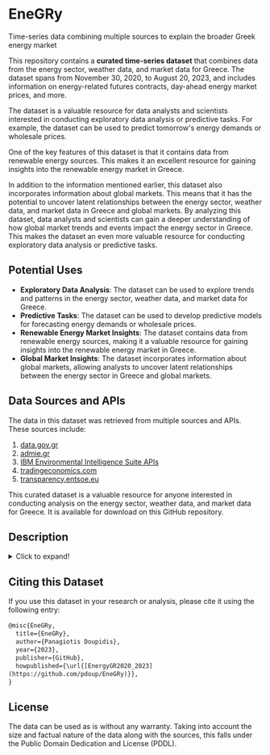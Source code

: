 # EneGRy
Time-series data combining multiple sources to explain the broader Greek energy market

This repository contains a **curated time-series dataset** that combines data from the energy sector, weather data, and market data for Greece. The dataset spans from November 30, 2020, to August 20, 2023, and includes information on energy-related futures contracts, day-ahead energy market prices, and more.

The dataset is a valuable resource for data analysts and scientists interested in conducting exploratory data analysis or predictive tasks. For example, the dataset can be used to predict tomorrow's energy demands or wholesale prices.

One of the key features of this dataset is that it contains data from renewable energy sources. This makes it an excellent resource for gaining insights into the renewable energy market in Greece.

In addition to the information mentioned earlier, this dataset also incorporates information about global markets. This means that it has the potential to uncover latent relationships between the energy sector, weather data, and market data in Greece and global markets. By analyzing this dataset, data analysts and scientists can gain a deeper understanding of how global market trends and events impact the energy sector in Greece. This makes the dataset an even more valuable resource for conducting exploratory data analysis or predictive tasks.

## Potential Uses

- **Exploratory Data Analysis**: The dataset can be used to explore trends and patterns in the energy sector, weather data, and market data for Greece.
- **Predictive Tasks**: The dataset can be used to develop predictive models for forecasting energy demands or wholesale prices.
- **Renewable Energy Market Insights**: The dataset contains data from renewable energy sources, making it a valuable resource for gaining insights into the renewable energy market in Greece.
- **Global Market Insights**: The dataset incorporates information about global markets, allowing analysts to uncover latent relationships between the energy sector in Greece and global markets.

## Data Sources and APIs

The data in this dataset was retrieved from multiple sources and APIs. These sources include:

1. [data.gov.gr](https://data.gov.gr/)
2. [admie.gr](https://www.admie.gr/)
3. [IBM Environmental Intelligence Suite APIs](https://www.ibm.com/products/environmental-intelligence-suite/apis)
4. [tradingeconomics.com](https://tradingeconomics.com/)
5. [transparency.entsoe.eu](https://transparency.entsoe.eu/)

This curated dataset is a valuable resource for anyone interested in conducting analysis on the energy sector, weather data, and market data for Greece. It is available for download on this GitHub repository.

## Description

<details>
  <summary>Click to expand!</summary>
  
  |Feature|Type|Unit|Description|
| :------------ | :------------ | :------------ | :------------ |
|temp_min|int|`°C`|Minimum recorded temperature ; station `LGAV`, Spata, Attica, Greece|
|temp_max|int|`°C`|Maximum recorded temperature ; station `LGAV`, Spata, Attica, Greece|
|temp_avg|float|`°C`|Daily average temperature ; station `LGAV`, Spata, Attica, Greece|
|wx_phrase_most_freq|string|-|Most prominent expected weather conditions throughout that day (e.g., `Fair`, `Partly Cloudy`, `Light Rain`)|
|dewPt_min|int|`°C`|Minimum temperature at dew-point ; station `LGAV`, Spata, Attica, Greece|
|dewPt_max|int|`°C`|Maximum temperature at dew-point ; station `LGAV`, Spata, Attica, Greece|
|dewPt_avg|float|`°C`|Daily average temperature at dew-point ; station `LGAV`, Spata, Attica, Greece|
|heat_index_min|int|`°C`|Minimum recorded HI ; station `LGAV`, Spata, Attica, Greece. (HI: human-perceived equivalent temperature)|
|heat_index_max|int|`°C`|Maximum recorded HI ; station `LGAV`, Spata, Attica, Greece.|
|heat_index_avg|float|`°C`|Daily average HI ; station `LGAV`, Spata, Attica, Greece.|
|rh_min|int|`percentage (%)`|Minimum relative-humidity ; station `LGAV`, Spata, Attica, Greece. Ranges from `0` to `100`|
|rh_max|int|`percentage (%)`|Maximum relative-humidity ; station `LGAV`, Spata, Attica, Greece. Ranges from `0` to `100`|
|rh_avg|float|`percentage (%)`|Daily average relative-humidity ; station `LGAV`, Spata, Attica, Greece. Ranges from `0` to `100`|
|pressure_avg|float|`hPa/mbar`|Daily average atmospheric pressure ; station `LGAV`, Spata, Attica, Greece|
|vis_avg|int|`km (kilometer)`|Daily average visibility ; station `LGAV`, Spata, Attica, Greece|
|wdir_avg|int|`degrees (°)`|Daily average wind direction; station `LGAV`, Spata, Attica, Greece|
|wdir_cardinal_most_freq|string|-|Daily average secondary intercardinal directions (e.g., `SSW`, `VAR`, `NNW`); station `LGAV`, Spata, Attica, Greece|
|gust_max|int|`km/h`|Maximum recorded wind gusts; station `LGAV`, Spata, Attica, Greece|
|wspd_min|int|`km/h`|Minimum wind speed ; station `LGAV`, Spata, Attica, Greece|
|wspd_max|int|`km/h`|Maximum wind speed ; station `LGAV`, Spata, Attica, Greece|
|wspd_avg|float|`km/h`|Daily average wind speed ; station `LGAV`, Spata, Attica, Greece|
|uv_desc_least_freq|string|-|Least prominent ultraviolet-index for the day (e.g., `Low`, `Moderate`) ; station `LGAV`, Spata, Attica, Greece|
|uv_desc_most_freq|string|-|Most prominent ultraviolet-index for the day (e.g., `Low`, `Moderate`) ; station `LGAV`, Spata, Attica, Greece|
|uv_index_min|int|`scale (0-11+)`|Lowest recorded UV index; station `LGAV`, Spata, Attica, Greece|
|uv_index_max|int|`scale (0-11+)`|Highest recorded UV index; station `LGAV`, Spata, Attica, Greece|
|clds_most_freq|string|-|Most observed sky cloud coverage; station `LGAV`, Spata, Attica, Greece. ![More info](https://github.com/pdoup/EneGRy/blob/main/images/clouds_exp.png)|
|gas_load|int|`MWh`|Total gas load on the energy grid `GR`|
|wind_power_load|int|`MWh`|Load attributed to wind power generators `GR`|
|renewable_energy_load|int|`MWh`|Load attributed to renewable energy sources available on the power grid `GR`|
|net_imports|int|`MWh`|Total (`Imported` - `Exported`) energy balance `GR`|
|coal_load|int|`MWh`|Load attributed to traditional coal-fired plants available on the power grid `GR`|
|natural_gas_load|int|`MWh`|Total natural gas load on the energy grid `GR`|
|hydropower_load|int|`MWh`|Load on the energy grid from hydroelectric sources `GR`|
|gross_energy_load|int|`MWh`|Represents the quantity of energy necessary to satisfy domestic energy demands `GR`|
|renewable_energy_production|int|`MWh`|Total power produced by renewable energy sources `GR`|
|day_ahead_market_avg_clearing_price|float|`EUR / MWh`|For every market time  unit (typically `1H`) the day-ahead prices in each bidding zone (Currency/MWh) `GR`. The hourly clearing prices are aggregated to a daily average, meant to represent the daily mean wholesale price|
|wind_energy_index|float|`USD`|Tracks the performance of publicly traded companies in the wind energy sector as well as those businesses that do not produce energy but make most of their revenues by providing goods and services to the wind energy industry.|
|wind_energy_index_pct_change|float|`percentage (%)`|Daily shift in the wind index expressed as a percentage.|
|wind_energy_index_change|float|-|Daily shift in the wind index expressed as the numeric difference (`current_index` - `previous_index`).|
|solar_energy_index|float|`USD`|Tracks the performance of publicly traded companies in the solar energy sector as well as those businesses that do not produce energy but make most of their revenues by providing goods and services to the solar energy industry.|
|solar_energy_index_pct_change|float|`percentage (%)`|Daily shift in the solar index expressed as a percentage.|
|solar_energy_index_change|float|-|Daily shift in the solar index expressed as the numeric difference (`current_index` - `previous_index`).|
|heating_oil_futures_US|float|`USD`|Heating oil, also known as No. 2 fuel oil futures.|
|heating_oil_futures_US_pct_change|float|`percentage (%)`|Daily shift in the heating oil futures contracts expressed as a percentage.|
|heating_oil_futures_US_change|float|-|Daily shift in the heating oil futures contracts prices expressed as the numeric difference (`current` - `previous`).|
|carbon_permits_EU|float|`EUR`|Sourced from the European Union Emissions Trading System (EU ETS). Allowances for carbon emissions are first allocated considering EU directives for the maximum amount of greenhouse gases that can be emitted (can be traded).|
|carbon_permits_EU_pct_change|float|`percentage (%)`|Daily shift in the allowances price for carbon emissions expressed as a percentage.|
|carbon_permits_EU_change|float|-|Daily shift in the allowances price for carbon emissions expressed as the numeric difference (`current` - `previous`).|
|coal_futures|float|`USD`|Newcastle coal futures. The standard GC Newcastle contact listed on Intercontinental Exchange (ICE) weights 1,000 metric tonnes.|
|coal_futures_pct_change|float|`percentage (%)`|Daily shift in the coal futures contracts expressed as a percentage.|
|coal_futures_change|float|-|Daily shift in the coal futures contracts prices expressed as the numeric difference (`current` - `previous`).|
|natural_gas_eu_dutch_ttf_prices|float|`EUR/MWh`|Dutch TTF Gas. European benchmark for gas prices stipulating physical delivery as part of the agreement.|
|natural_gas_eu_dutch_ttf_prices_pct_change|float|`percentage (%)`|Daily shift in the Dutch TTF Gas contracts expressed as a percentage.|
|natural_gas_eu_dutch_ttf_prices_change|float|-|Daily shift in the Dutch TTF Gas contracts prices expressed as the numeric difference (`current` - `previous`).|
|wti_crude_oil_futures|float|`USD/Bbl`|West Texas Intermediate (WTI) benchmark for US crude.|
|wti_crude_oil_futures_pct_change|float|`percentage (%)`|Daily shift in the WTI futures contracts expressed as a percentage.|
|wti_crude_oil_futures_change|float|-|Daily shift in the WTI futures contracts expressed as the numeric difference (`current` - `previous`).|  
</details>

## Citing this Dataset

If you use this dataset in your research or analysis, please cite it using the following entry:

```
@misc{EneGRy,
  title={EneGRy},
  author={Panagiotis Doupidis},
  year={2023},
  publisher={GitHub},
  howpublished={\url{[EnergyGR2020_2023](https://github.com/pdoup/EneGRy)}},
}
```

## License

The data can be used as is without any warranty. Taking into account the size and factual nature of the data along with the sources, this falls under the Public Domain Dedication and License (PDDL).
